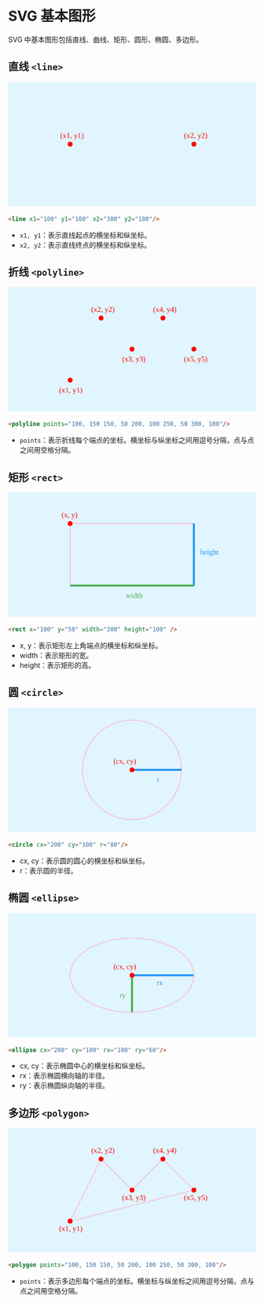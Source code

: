 # SVG 基本图形

SVG 中基本图形包括直线、曲线、矩形、圆形、椭圆、多边形。

## 直线 `<line>`

![line](./imgs/line.svg)

```html
<line x1="100" y1="100" x2="300" y2="100"/>
```
- `x1, y1`：表示直线起点的横坐标和纵坐标。
- `x2, y2`：表示直线终点的横坐标和纵坐标。

## 折线 `<polyline>`

![polyline](./imgs/polyline.svg)

```html
<polyline points="100, 150 150, 50 200, 100 250, 50 300, 100"/>
```
- `points`：表示折线每个端点的坐标。横坐标与纵坐标之间用逗号分隔，点与点之间用空格分隔。

## 矩形 `<rect>`

![rect](./imgs/rect.svg)

```html
<rect x="100" y="50" width="200" height="100" />
```

- x, y：表示矩形左上角端点的横坐标和纵坐标。
- width：表示矩形的宽。
- height：表示矩形的高。

## 圆 `<circle>`

![circle](./imgs/circle.svg)

```html
<circle cx="200" cy="100" r="80"/>
```

- cx, cy：表示圆的圆心的横坐标和纵坐标。
- r：表示圆的半径。

## 椭圆 `<ellipse>`

![ellipse](./imgs/ellipse.svg)

```html
<ellipse cx="200" cy="100" rx="100" ry="60"/>
```

- cx, cy：表示椭圆中心的横坐标和纵坐标。
- rx：表示椭圆横向轴的半径。
- ry：表示椭圆纵向轴的半径。


## 多边形 `<polygon>`

![polygon](./imgs/polygon.svg)

```html
<polygon points="100, 150 150, 50 200, 100 250, 50 300, 100"/>
```

- `points`：表示多边形每个端点的坐标。横坐标与纵坐标之间用逗号分隔，点与点之间用空格分隔。